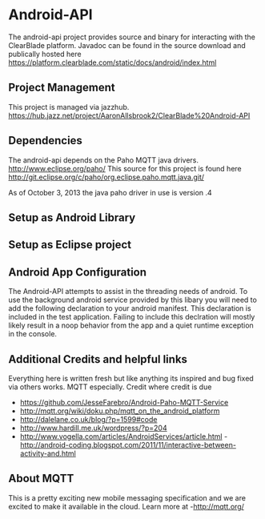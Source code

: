 Android-API
===========
The android-api project provides source and binary for interacting with the ClearBlade platform.  Javadoc can be found in the source
download and publically hosted here https://platform.clearblade.com/static/docs/android/index.html

Project Management
------------------
This project is managed via jazzhub.  https://hub.jazz.net/project/AaronAllsbrook2/ClearBlade%20Android-API

Dependencies
------------
The android-api depends on the Paho MQTT java drivers. http://www.eclipse.org/paho/   This source for this project is found here http://git.eclipse.org/c/paho/org.eclipse.paho.mqtt.java.git/

As of October 3, 2013 the java paho driver in use is version .4


Setup as Android Library 
------------------------



Setup as Eclipse project
------------------------

Android App Configuration
-------------------------
The Android-API attempts to assist in the threading needs of android.  To use the background android service provided by this libary you will need to add the following declaration to your android manifest.
     <service
		  android:name="com.clearblade.platform.api.internal.MessageService"
		  android:icon="@drawable/ic_launcher"
		  android:label="@string/message_service"
		  >
		</service> 
This declaration is included in the test application.  Failing to include this declration will mostly likely result in a noop behavior from the app and a quiet runtime exception in the console.

Additional Credits and helpful links
------------------------------------
Everything here is written fresh but like anything its inspired and bug fixed via others works. MQTT especially.  Credit where credit is due

-  https://github.com/JesseFarebro/Android-Paho-MQTT-Service
-  http://mqtt.org/wiki/doku.php/mqtt_on_the_android_platform
-  http://dalelane.co.uk/blog/?p=1599#code
-  http://www.hardill.me.uk/wordpress/?p=204
-  http://www.vogella.com/articles/AndroidServices/article.html
-http://android-coding.blogspot.com/2011/11/interactive-between-activity-and.html

About MQTT
----------
This is a pretty exciting new mobile messaging specification and we are excited to make it available in the cloud.  Learn more at
-http://mqtt.org/






